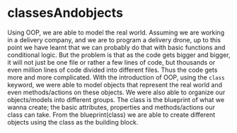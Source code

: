 # classesAndobjects
Using OOP, we are able to model the real world. Assuming we are working in a delivery company, and we are to program a delivery drone, up to this point we have learnt that we can probably do that with basic functions and conditional logic. 
But the problem is that as the code gets bigger and bigger, it will not just be one file or rather a few lines of code, but thousands or even million lines of code divided into different files. Thus the code gets more and more complicated.
With the introduction of OOP, using the `class` keyword, we were able to model objects that represent the real world and even methods/actions on these objects. We were also able to organize our objects/models into different groups.
The class is the blueprint of what we wanna create; the basic attributes, properties and methods/actions our class can take. From the blueprint(class) we are able to create different objects using the class as the building block.
